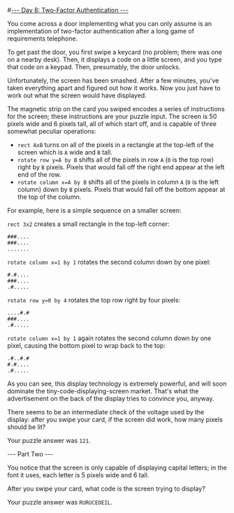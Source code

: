 #[--- Day 8: Two-Factor Authentication ---](http://adventofcode.com/2016/day/8)

You come across a door implementing what you can only assume is an implementation of two-factor authentication after a long game of requirements telephone.

To get past the door, you first swipe a keycard (no problem; there was one on a nearby desk). Then, it displays a code on a little screen, and you type that code on a keypad. Then, presumably, the door unlocks.

Unfortunately, the screen has been smashed. After a few minutes, you've taken everything apart and figured out how it works. Now you just have to work out what the screen would have displayed.

The magnetic strip on the card you swiped encodes a series of instructions for the screen; these instructions are your puzzle input. The screen is 50 pixels wide and 6 pixels tall, all of which start off, and is capable of three somewhat peculiar operations:

- ``rect AxB`` turns on all of the pixels in a rectangle at the top-left of the screen which is ``A`` wide and ``B`` tall.
- ``rotate row y=A by B`` shifts all of the pixels in row ``A`` (``0`` is the top row) right by ``B`` pixels. Pixels that would fall off the right end appear at the left end of the row.
- ``rotate column x=A by B`` shifts all of the pixels in column ``A`` (``0`` is the left column) down by ``B`` pixels. Pixels that would fall off the bottom appear at the top of the column.  

For example, here is a simple sequence on a smaller screen:

``rect 3x2`` creates a small rectangle in the top-left corner:

``###....``  
``###....``  
``.......``  

``rotate column x=1 by 1`` rotates the second column down by one pixel:

``#.#....``  
``###....``  
``.#.....``  

``rotate row y=0 by 4`` rotates the top row right by four pixels:

``....#.#``  
``###....``  
``.#.....``  

``rotate column x=1 by 1`` again rotates the second column down by one pixel, causing the bottom pixel to wrap back to the top:

``.#..#.#``  
``#.#....``  
``.#.....``  

As you can see, this display technology is extremely powerful, and will soon dominate the tiny-code-displaying-screen market. That's what the advertisement on the back of the display tries to convince you, anyway.

There seems to be an intermediate check of the voltage used by the display: after you swipe your card, if the screen did work, how many pixels should be lit?

Your puzzle answer was ``121``.

--- Part Two ---

You notice that the screen is only capable of displaying capital letters; in the font it uses, each letter is 5 pixels wide and 6 tall.

After you swipe your card, what code is the screen trying to display?

Your puzzle answer was ``RURUCEOEIL``.

